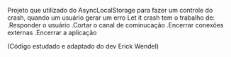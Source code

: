 Projeto que utilizado do AsyncLocalStorage para fazer um controle do crash, quando um usuário gerar um erro Let it crash tem o trabalho de:
.Responder o usuário
.Cortar o canal de cominucação
.Encerrar conexões externas
.Encerrar a aplicação

(Código estudado e adaptado do dev Erick Wendel)
